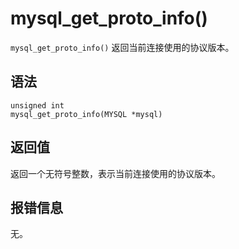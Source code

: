 mysql_get_proto_info() 
===========================================

`mysql_get_proto_info()` 返回当前连接使用的协议版本。

语法 
-----------------------

```unknow
unsigned int
mysql_get_proto_info(MYSQL *mysql)
```



返回值 
------------------------

返回一个无符号整数，表示当前连接使用的协议版本。

报错信息 
-------------------------

无。
